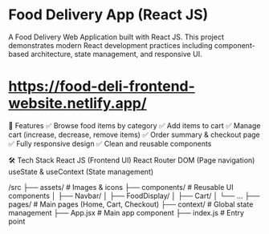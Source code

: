 # Food Delivery App (React JS)

A Food Delivery Web Application built with React JS.
This project demonstrates modern React development practices including component-based architecture, state management, and responsive UI.
# https://food-deli-frontend-website.netlify.app/

🚀 Features
✅ Browse food items by category 
✅ Add items to cart 
✅ Manage cart (increase, decrease, remove items) 
✅ Order summary & checkout page 
✅ Fully responsive design
✅ Clean and reusable components

🛠️ Tech Stack
React JS (Frontend UI)
React Router DOM (Page navigation)
useState & useContext (State management)

/src
  ├── assets/          # Images & icons
  ├── components/      # Reusable UI components
  │   ├── Navbar/
  │   ├── FoodDisplay/
  │   ├── Cart/
  │   └── ...
  ├── pages/           # Main pages (Home, Cart, Checkout)
  ├── context/         # Global state management
  ├── App.jsx          # Main app component
  ├── index.js         # Entry point

